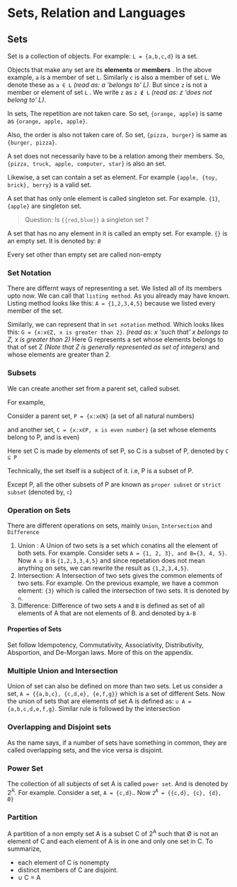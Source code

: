Sets, Relation and Languages
========


## Sets

Set is a collection of objects.  For example: `L = {a,b,c,d}` is a set.

Objects that make any set are its **elements** or **members** . In the above example, `a` is a member of set `L`. Similarly `c`  is also a member of set `L`. We denote these as `a ∈ L` *(read as: a 'belongs to' L)*. But since `z` is not a member or element of set `L` . We write `z` as `z ∉ L` *(read as: z 'does not belong to' L)*.

In sets, The repetition are not taken care. So set, `{orange, apple}` is same as `{orange, apple, apple}`.

Also, the order is also not taken care of. So set, `{pizza, burger}` is same as `{burger, pizza}`.

A set does not necessarily have to be a relation among their members. So, `{pizza, truck, apple, computer, star}` is also an set.

Likewise, a set can contain a set as element. For example `{apple, {toy, brick}, berry}` is a valid set.

A set that has only onle element is called singleton set. For example. `{1}`, `{apple}`  are singleton set.

> Question: Is `{{red,blue}}` a singleton set ?

A set that has no any element in it is called an empty set. For example. `{}` is an empty set. It is denoted by: `Ø`

Every set other than empty set are called non-empty


### Set Notation

There are differnt ways of representing a set. We listed all of its members upto now. We can call that `listing method`. As you already may have known. Listing method looks like this: `A = {1,2,3,4,5}` because we listed every member of the set.

Similarly, we can represent that in `set notation` method. Which looks likes this: `G = {x:x∈Z, x is greater than 2}`. *(read as: x 'such that' x belongs to Z, x is greater than 2)* Here G represents a set whose elements belongs to that of set Z *(Note that Z is generally represented as set of integers)* and whose elements are greater than 2.

### Subsets

We can create another set from a parent set, called subset.

For example,

Consider a parent set, `P = {x:x∈N}` (a set of all natural numbers)

and another set, `C = {x:x∈P, x is even number}`  (a set whose elements belong to P, and is even) 

Here set C is made by elements of set P, so C is a subset of P, denoted by `C ⊆ P`

Technically, the set itself is a subject of it. i.e, P is a subset of P.

Except P, all the other subsets of P are known as `proper subset` or `strict subset` (denoted by, `⊂`)

### Operation on Sets

There are different operations on sets, mainly `Union`, `Intersection` and `Difference`

1. Union : A Union of two sets is a set which conatins all the element of both sets. For example. Consider sets `A = {1, 2, 3}, and B={3, 4, 5}`. Now `A ∪ B` is `{1,2,3,3,4,5}` and since repetation does not mean anything on sets, we can rewrite the result as `{1,2,3,4,5}`.
2. Intersection: A Intersection of two sets gives the common elements of two sets. For example. On the previous example, we have a common element: `{3}` which is called the intersection of two sets. It is denoted by `∩`. 
3. Difference: Difference of two sets `A` and `B` is defined as set of all elements of A that are not elements of B. and denoted by `A-B`


#### Properties of Sets

Set follow Idempotency, Commutativity, Associativity, Distributivity, Absportion, and De-Morgan laws. More of this on the appendix.


### Multiple Union and Intersection

Union of set can also be defined on more than two sets. Let us consider a set, `A = {{a,b,c}, {c,d,e}, {e,f,g}}` which is a set of different Sets. Now the union of sets that are elements of set A is defined as: `∪ A = {a,b,c,d,e,f,g}`. Similar rule is followed by the intersection

### Overlapping and Disjoint sets

As the name says, if a number of sets have something in common, they are called overlapping sets, and the vice versa is disjoint.

### Power Set

The collection of all subjects of set A is called `power set`. And is denoted by 2<sup>A</sup>. For example. Consider a set, `A = {c,d}`.. Now `2`<sup>`A`</sup>` = {{c,d}, {c}, {d}, Ø}`

### Partition

A partition of a non empty set A is a subset C of 2<sup>A</sup> such that Ø is not an element of C and each element of A is in one and only one set in C. To summarize,
- each element of C is nonempty
- distinct members of C are disjoint.
- ∪ C = A



    
    
    
    
    
